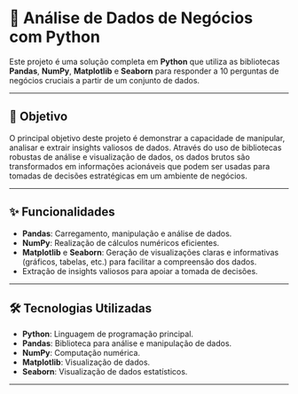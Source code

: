 # 🚀 Análise de Dados de Negócios com Python

Este projeto é uma solução completa em **Python** que utiliza as bibliotecas **Pandas**, **NumPy**, **Matplotlib** e **Seaborn** para responder a 10 perguntas de negócios cruciais a partir de um conjunto de dados.

---

## 🎯 Objetivo

O principal objetivo deste projeto é demonstrar a capacidade de manipular, analisar e extrair insights valiosos de dados. Através do uso de bibliotecas robustas de análise e visualização de dados, os dados brutos são transformados em informações acionáveis que podem ser usadas para tomadas de decisões estratégicas em um ambiente de negócios.

---

## ✨ Funcionalidades

- **Pandas**: Carregamento, manipulação e análise de dados.
- **NumPy**: Realização de cálculos numéricos eficientes.
- **Matplotlib** e **Seaborn**: Geração de visualizações claras e informativas (gráficos, tabelas, etc.) para facilitar a compreensão dos dados.
- Extração de insights valiosos para apoiar a tomada de decisões.

---

## 🛠️ Tecnologias Utilizadas

- **Python**: Linguagem de programação principal.
- **Pandas**: Biblioteca para análise e manipulação de dados.
- **NumPy**: Computação numérica.
- **Matplotlib**: Visualização de dados.
- **Seaborn**: Visualização de dados estatísticos.

---

